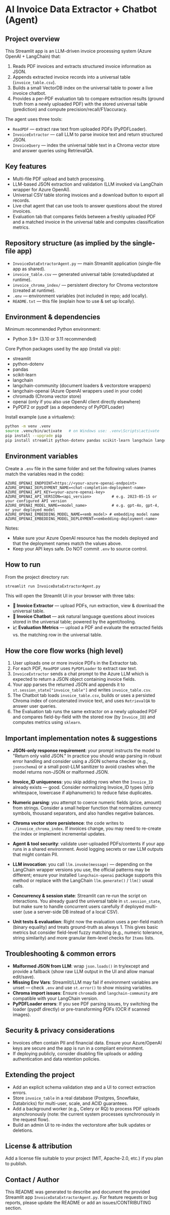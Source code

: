 AI Invoice Data Extractor + Chatbot (Agent)
=========================================

Project overview
----------------
This Streamlit app is an LLM-driven invoice processing system (Azure OpenAI + LangChain) that:

1. Reads PDF invoices and extracts structured invoice information as JSON.
2. Appends extracted invoice records into a universal table (`invoice_table.csv`).
3. Builds a small VectorDB index on the universal table to power a live invoice chatbot.
4. Provides a per-PDF evaluation tab to compare extraction results (ground truth from a newly uploaded PDF) with the stored universal table (prediction) and compute precision/recall/F1/accuracy.

The agent uses three tools:
- `ReadPDF` — extract raw text from uploaded PDFs (PyPDFLoader).
- `InvoiceExtractor` — call LLM to parse invoice text and return structured JSON.
- `InvoiceQuery` — index the universal table text in a Chroma vector store and answer queries using RetrievalQA.

Key features
------------
- Multi-file PDF upload and batch processing.
- LLM-based JSON extraction and validation (LLM invoked via LangChain wrapper for Azure OpenAI).
- Universal CSV table storing invoices and a download button to export all records.
- Live chat agent that can use tools to answer questions about the stored invoices.
- Evaluation tab that compares fields between a freshly uploaded PDF and a matched invoice in the universal table and computes classification metrics.

Repository structure (as implied by the single-file app)
-------------------------------------------------------
- `InvoiceDataExtractorAgent.py` — main Streamlit application (single-file app as shared).
- `invoice_table.csv` — generated universal table (created/updated at runtime).
- `invoice_chroma_index/` — persistent directory for Chroma vectorstore (created at runtime).
- `.env` — environment variables (not included in repo; add locally).
- `README.txt` — this file (explain how to use & set up locally).

Environment & dependencies
--------------------------
Minimum recommended Python environment:
- Python 3.9+ (3.10 or 3.11 recommended)

Core Python packages used by the app (install via pip):
- streamlit
- python-dotenv
- pandas
- scikit-learn
- langchain
- langchain-community (document loaders & vectorstore wrappers)
- langchain-openai (Azure OpenAI wrappers used in your code)
- chromadb (Chroma vector store)
- openai (only if you also use OpenAI client directly elsewhere)
- PyPDF2 or pypdf (as a dependency of PyPDFLoader)

Install example (use a virtualenv):

```bash
python -m venv .venv
source .venv/bin/activate   # on Windows use: .venv\Scripts\activate
pip install --upgrade pip
pip install streamlit python-dotenv pandas scikit-learn langchain langchain-community langchain-openai chromadb pypdf
```

Environment variables
---------------------
Create a `.env` file in the same folder and set the following values (names match the variables read in the code):

```
AZURE_OPENAI_ENDPOINT=https://<your-azure-openai-endpoint>
AZURE_OPENAI_DEPLOYMENT_NAME=<chat-completion-deployment-name>
AZURE_OPENAI_API_KEY=<your-azure-openai-key>
AZURE_OPENAI_API_VERSION=<api_version>         # e.g. 2023-05-15 or your configured API version
AZURE_OPENAI_MODEL_NAME=<model_name>           # e.g. gpt-4o, gpt-4, or your deployed model
AZURE_OPENAI_EMBEDDING_MODEL_NAME=<emb_model> # embedding model name
AZURE_OPENAI_EMBEDDING_MODEL_DEPLOYMENT=<embedding-deployment-name>
```

Notes:
- Make sure your Azure OpenAI resource has the models deployed and that the deployment names match the values above.
- Keep your API keys safe. Do NOT commit `.env` to source control.

How to run
----------
From the project directory run:

```bash
streamlit run InvoiceDataExtractorAgent.py
```

This will open the Streamlit UI in your browser with three tabs:
- **📄 Invoice Extractor** — upload PDFs, run extraction, view & download the universal table.
- **💬 Invoice Chatbot** — ask natural language questions about invoices stored in the universal table; powered by the agent/tooling.
- **📈 Evaluation Metrics** — upload a PDF and evaluate the extracted fields vs. the matching row in the universal table.

How the core flow works (high level)
------------------------------------
1. User uploads one or more invoice PDFs in the Extractor tab.
2. For each PDF, `ReadPDF` uses `PyPDFLoader` to extract raw text.
3. `InvoiceExtractor` sends a chat prompt to the Azure LLM which is expected to return a JSON object containing invoice fields.
4. Your app parses the returned JSON and appends it to `st.session_state["invoice_table"]` and writes `invoice_table.csv`.
5. The Chatbot tab loads `invoice_table.csv`, builds or uses a persisted Chroma index of concatenated invoice text, and uses `RetrievalQA` to answer user queries.
6. The Evaluation tab runs the same extractor on a newly uploaded PDF and compares field-by-field with the stored row (by `Invoice_ID`) and computes metrics using `sklearn`.

Important implementation notes & suggestions
------------------------------------------
- **JSON-only response requirement**: your prompt instructs the model to "Return only valid JSON." In practice you should wrap parsing in robust error handling and consider using a JSON schema checker (e.g., `jsonschema`) or a small post-LLM sanitizer to avoid crashes when the model returns non-JSON or malformed JSON.

- **Invoice_ID uniqueness**: you skip adding rows when the `Invoice_ID` already exists — good. Consider normalizing Invoice_ID types (strip whitespace, lowercase if alphanumeric) to reduce false duplicates.

- **Numeric parsing**: you attempt to coerce numeric fields (price, amount) from strings. Consider a small helper function that normalizes currency symbols, thousand separators, and also handles negative balances.

- **Chroma vector store persistence**: the code writes to `./invoice_chroma_index`. If invoices change, you may need to re-create the index or implement incremental updates.

- **Agent & tool security**: validate user-uploaded PDFs/contents if your app runs in a shared environment. Avoid logging secrets or raw LLM outputs that might contain PII.

- **LLM invocation**: you call `llm.invoke(message)` — depending on the LangChain wrapper versions you use, the official patterns may be different; ensure your installed `langchain-openai` package supports this method or replace with the LangChain `llm.generate()` / `llm()` usual calls.

- **Concurrency & session state**: Streamlit can re-run the script on interactions. You already guard the universal table in `st.session_state`, but make sure to handle concurrent users carefully if deployed multi-user (use a server-side DB instead of a local CSV).

- **Unit tests & evaluation**: Right now the evaluation uses a per-field match (binary equality) and treats ground-truth as always 1. This gives basic metrics but consider field-level fuzzy matching (e.g., numeric tolerance, string similarity) and more granular item-level checks for `Items` lists.

Troubleshooting & common errors
-------------------------------
- **Malformed JSON from LLM**: wrap `json.loads()` in try/except and provide a fallback (show raw LLM output in the UI and allow manual edit/save).
- **Missing Env Vars**: Streamlit/LLM may fail if environment variables are unset — check `.env` and use `st.error()` to show missing variables.
- **Chroma import issues**: Ensure `chromadb` and `langchain-community` are compatible with your LangChain version.
- **PyPDFLoader errors**: If you see PDF parsing issues, try switching the loader (pypdf directly) or pre-transforming PDFs (OCR if scanned images).

Security & privacy considerations
--------------------------------
- Invoices often contain PII and financial data. Ensure your Azure/OpenAI keys are secure and the app is run in a compliant environment.
- If deploying publicly, consider disabling file uploads or adding authentication and data retention policies.

Extending the project
---------------------
- Add an explicit schema validation step and a UI to correct extraction errors.
- Store `invoice_table` in a real database (Postgres, Snowflake, Databricks) for multi-user, scale, and ACID guarantees.
- Add a background worker (e.g., Celery or RQ) to process PDF uploads asynchronously (note: the current system processes synchronously in the request flow).
- Build an admin UI to re-index the vectorstore after bulk updates or deletions.

License & attribution
---------------------
Add a license file suitable to your project (MIT, Apache-2.0, etc.) if you plan to publish.

Contact / Author
----------------
This README was generated to describe and document the provided Streamlit app `InvoiceDataExtractorAgent.py`. For feature requests or bug reports, please update the README or add an issues/CONTRIBUTING section.



